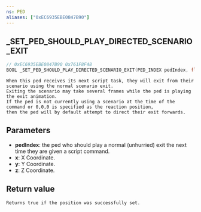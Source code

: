 ```yaml
---
ns: PED
aliases: ["0xEC6935EBE0847B90"]
---
```

## _SET_PED_SHOULD_PLAY_DIRECTED_SCENARIO_EXIT

```c
// 0xEC6935EBE0847B90 0x761F8F48
BOOL _SET_PED_SHOULD_PLAY_DIRECTED_SCENARIO_EXIT(PED_INDEX pedIndex, float x, float y, float z);
```

```
When this ped receives its next script task, they will exit from their scenario using the normal scenario exit.
Exiting the scenario may take several frames while the ped is playing the exit animation.
If the ped is not currently using a scenario at the time of the command or 0,0,0 is specified as the reaction position,
then the ped will by default attempt to direct their exit forwards.
```

## Parameters
* **pedIndex**: the ped who should play a normal (unhurried) exit the next time they are given a script command.
* **x**: X Coordinate.
* **y**: Y Coordinate.
* **z**: Z Coordinate.

## Return value
```
Returns true if the position was successfully set.
```